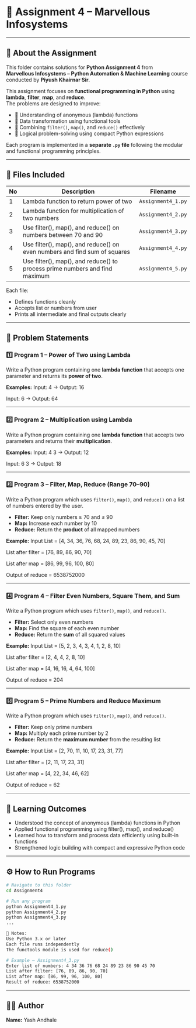 # 🧠 Assignment 4 – Marvellous Infosystems

---

## 📘 About the Assignment

This folder contains solutions for **Python Assignment 4** from  
**Marvellous Infosystems – Python Automation & Machine Learning** course conducted by **Piyush Khairnar Sir**.  

This assignment focuses on **functional programming in Python** using  
**lambda**, **filter**, **map**, and **reduce**.  
The problems are designed to improve:
- 🧩 Understanding of anonymous (lambda) functions  
- 🔁 Data transformation using functional tools  
- 🧮 Combining `filter()`, `map()`, and `reduce()` effectively  
- 🧠 Logical problem-solving using compact Python expressions  

Each program is implemented in a **separate `.py` file** following the modular and functional programming principles.

---

## 📁 Files Included

| No | Description | Filename |
|----|--------------|-----------|
| 1 | Lambda function to return power of two | `Assignment4_1.py` |
| 2 | Lambda function for multiplication of two numbers | `Assignment4_2.py` |
| 3 | Use filter(), map(), and reduce() on numbers between 70 and 90 | `Assignment4_3.py` |
| 4 | Use filter(), map(), and reduce() on even numbers and find sum of squares | `Assignment4_4.py` |
| 5 | Use filter(), map(), and reduce() to process prime numbers and find maximum | `Assignment4_5.py` |

Each file:
- Defines functions cleanly  
- Accepts list or numbers from user  
- Prints all intermediate and final outputs clearly  

---

## 🧩 Problem Statements

### 1️⃣ Program 1 – Power of Two using Lambda
Write a Python program containing one **lambda function** that accepts one parameter and returns its **power of two**.

**Examples:**
Input: 4 → Output: 16

Input: 6 → Output: 64


---

### 2️⃣ Program 2 – Multiplication using Lambda
Write a Python program containing one **lambda function** that accepts two parameters and returns their **multiplication**.

**Examples:**
Input: 4 3 → Output: 12

Input: 6 3 → Output: 18


---

### 3️⃣ Program 3 – Filter, Map, Reduce (Range 70–90)
Write a Python program which uses `filter()`, `map()`, and `reduce()` on a list of numbers entered by the user.

- **Filter:** Keep only numbers ≥ 70 and ≤ 90  
- **Map:** Increase each number by 10  
- **Reduce:** Return the **product** of all mapped numbers  

**Example:**
Input List = [4, 34, 36, 76, 68, 24, 89, 23, 86, 90, 45, 70]

List after filter = [76, 89, 86, 90, 70]

List after map = [86, 99, 96, 100, 80]

Output of reduce = 6538752000


---

### 4️⃣ Program 4 – Filter Even Numbers, Square Them, and Sum
Write a Python program which uses `filter()`, `map()`, and `reduce()`.

- **Filter:** Select only even numbers  
- **Map:** Find the square of each even number  
- **Reduce:** Return the **sum** of all squared values  

**Example:**
Input List = [5, 2, 3, 4, 3, 4, 1, 2, 8, 10]

List after filter = [2, 4, 4, 2, 8, 10]

List after map = [4, 16, 16, 4, 64, 100]

Output of reduce = 204


---

### 5️⃣ Program 5 – Prime Numbers and Reduce Maximum
Write a Python program which uses `filter()`, `map()`, and `reduce()`.

- **Filter:** Keep only prime numbers  
- **Map:** Multiply each prime number by 2  
- **Reduce:** Return the **maximum number** from the resulting list  

**Example:**
Input List = [2, 70, 11, 10, 17, 23, 31, 77]

List after filter = [2, 11, 17, 23, 31]

List after map = [4, 22, 34, 46, 62]

Output of reduce = 62

---

## 🎯 Learning Outcomes
- Understood the concept of anonymous (lambda) functions in Python  
- Applied functional programming using filter(), map(), and reduce()  
- Learned how to transform and process data efficiently using built-in functions  
- Strengthened logic building with compact and expressive Python code  


---

## ⚙️ How to Run Programs

```bash
# Navigate to this folder
cd Assignment4

# Run any program
python Assignment4_1.py
python Assignment4_2.py
python Assignment4_3.py
...

📝 Notes:
Use Python 3.x or later
Each file runs independently
The functools module is used for reduce()

# Example – Assignment4_3.py
Enter list of numbers: 4 34 36 76 68 24 89 23 86 90 45 70
List after filter: [76, 89, 86, 90, 70]
List after map: [86, 99, 96, 100, 80]
Result of reduce: 6538752000
```
---
## 👨‍💻 Author
**Name:** Yash Andhale  
